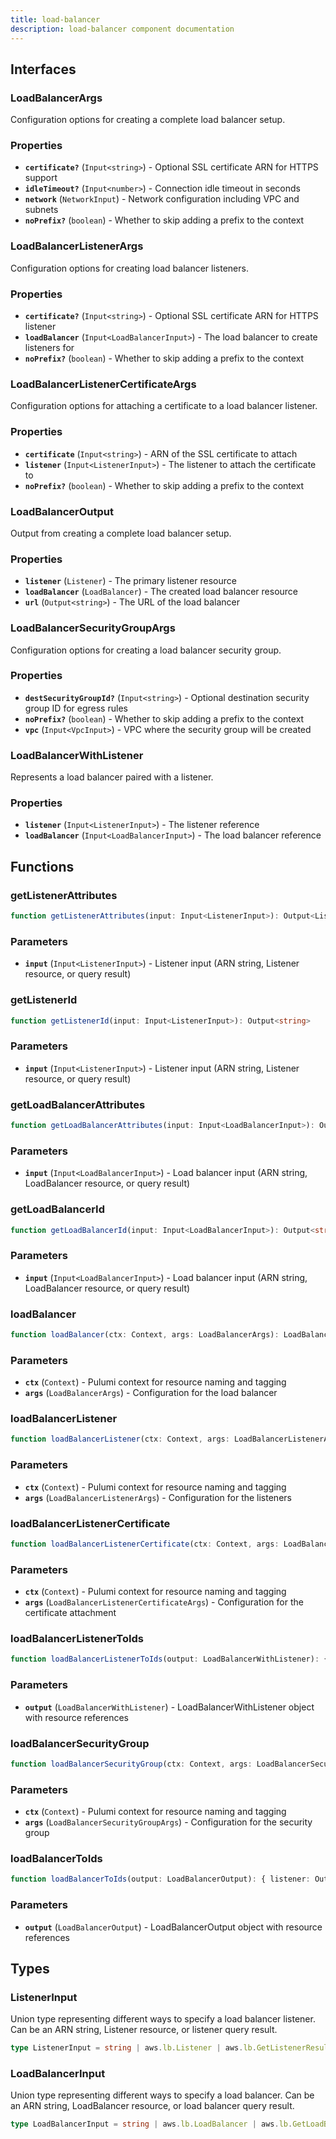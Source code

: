 ```yaml
---
title: load-balancer
description: load-balancer component documentation
---
```


## Interfaces

### LoadBalancerArgs

Configuration options for creating a complete load balancer setup.


### Properties

- **`certificate?`** (`Input<string>`) - Optional SSL certificate ARN for HTTPS support
- **`idleTimeout?`** (`Input<number>`) - Connection idle timeout in seconds
- **`network`** (`NetworkInput`) - Network configuration including VPC and subnets
- **`noPrefix?`** (`boolean`) - Whether to skip adding a prefix to the context

### LoadBalancerListenerArgs

Configuration options for creating load balancer listeners.


### Properties

- **`certificate?`** (`Input<string>`) - Optional SSL certificate ARN for HTTPS listener
- **`loadBalancer`** (`Input<LoadBalancerInput>`) - The load balancer to create listeners for
- **`noPrefix?`** (`boolean`) - Whether to skip adding a prefix to the context

### LoadBalancerListenerCertificateArgs

Configuration options for attaching a certificate to a load balancer listener.


### Properties

- **`certificate`** (`Input<string>`) - ARN of the SSL certificate to attach
- **`listener`** (`Input<ListenerInput>`) - The listener to attach the certificate to
- **`noPrefix?`** (`boolean`) - Whether to skip adding a prefix to the context

### LoadBalancerOutput

Output from creating a complete load balancer setup.


### Properties

- **`listener`** (`Listener`) - The primary listener resource
- **`loadBalancer`** (`LoadBalancer`) - The created load balancer resource
- **`url`** (`Output<string>`) - The URL of the load balancer

### LoadBalancerSecurityGroupArgs

Configuration options for creating a load balancer security group.


### Properties

- **`destSecurityGroupId?`** (`Input<string>`) - Optional destination security group ID for egress rules
- **`noPrefix?`** (`boolean`) - Whether to skip adding a prefix to the context
- **`vpc`** (`Input<VpcInput>`) - VPC where the security group will be created

### LoadBalancerWithListener

Represents a load balancer paired with a listener.


### Properties

- **`listener`** (`Input<ListenerInput>`) - The listener reference
- **`loadBalancer`** (`Input<LoadBalancerInput>`) - The load balancer reference

## Functions

### getListenerAttributes

```typescript
function getListenerAttributes(input: Input<ListenerInput>): Output<Listener | GetListenerResult>
```

### Parameters

- **`input`** (`Input<ListenerInput>`) - Listener input (ARN string, Listener resource, or query result)

### getListenerId

```typescript
function getListenerId(input: Input<ListenerInput>): Output<string>
```

### Parameters

- **`input`** (`Input<ListenerInput>`) - Listener input (ARN string, Listener resource, or query result)

### getLoadBalancerAttributes

```typescript
function getLoadBalancerAttributes(input: Input<LoadBalancerInput>): Output<LoadBalancer | GetLoadBalancerResult>
```

### Parameters

- **`input`** (`Input<LoadBalancerInput>`) - Load balancer input (ARN string, LoadBalancer resource, or query result)

### getLoadBalancerId

```typescript
function getLoadBalancerId(input: Input<LoadBalancerInput>): Output<string>
```

### Parameters

- **`input`** (`Input<LoadBalancerInput>`) - Load balancer input (ARN string, LoadBalancer resource, or query result)

### loadBalancer

```typescript
function loadBalancer(ctx: Context, args: LoadBalancerArgs): LoadBalancerOutput
```

### Parameters

- **`ctx`** (`Context`) - Pulumi context for resource naming and tagging
- **`args`** (`LoadBalancerArgs`) - Configuration for the load balancer

### loadBalancerListener

```typescript
function loadBalancerListener(ctx: Context, args: LoadBalancerListenerArgs): { listener: Listener; loadBalancer: Input<LoadBalancerInput> }
```

### Parameters

- **`ctx`** (`Context`) - Pulumi context for resource naming and tagging
- **`args`** (`LoadBalancerListenerArgs`) - Configuration for the listeners

### loadBalancerListenerCertificate

```typescript
function loadBalancerListenerCertificate(ctx: Context, args: LoadBalancerListenerCertificateArgs): ListenerCertificate
```

### Parameters

- **`ctx`** (`Context`) - Pulumi context for resource naming and tagging
- **`args`** (`LoadBalancerListenerCertificateArgs`) - Configuration for the certificate attachment

### loadBalancerListenerToIds

```typescript
function loadBalancerListenerToIds(output: LoadBalancerWithListener): { listener: Output<string>; loadBalancer: Output<string> }
```

### Parameters

- **`output`** (`LoadBalancerWithListener`) - LoadBalancerWithListener object with resource references

### loadBalancerSecurityGroup

```typescript
function loadBalancerSecurityGroup(ctx: Context, args: LoadBalancerSecurityGroupArgs): SecurityGroup
```

### Parameters

- **`ctx`** (`Context`) - Pulumi context for resource naming and tagging
- **`args`** (`LoadBalancerSecurityGroupArgs`) - Configuration for the security group

### loadBalancerToIds

```typescript
function loadBalancerToIds(output: LoadBalancerOutput): { listener: Output<string>; loadBalancer: Output<string>; url: Output<string> }
```

### Parameters

- **`output`** (`LoadBalancerOutput`) - LoadBalancerOutput object with resource references

## Types

### ListenerInput

Union type representing different ways to specify a load balancer listener.
Can be an ARN string, Listener resource, or listener query result.

```typescript
type ListenerInput = string | aws.lb.Listener | aws.lb.GetListenerResult
```

### LoadBalancerInput

Union type representing different ways to specify a load balancer.
Can be an ARN string, LoadBalancer resource, or load balancer query result.

```typescript
type LoadBalancerInput = string | aws.lb.LoadBalancer | aws.lb.GetLoadBalancerResult
```

